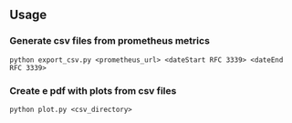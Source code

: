 ## Usage


### Generate csv files from prometheus metrics
```
python export_csv.py <prometheus_url> <dateStart RFC 3339> <dateEnd RFC 3339>
```

### Create e pdf with plots from csv files
```
python plot.py <csv_directory>
```
